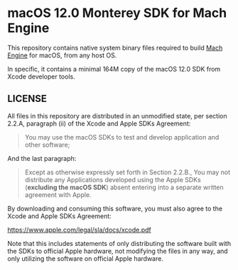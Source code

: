 # macOS 12.0 Monterey SDK for Mach Engine

This repository contains native system binary files required to build [Mach Engine](https://github.com/hexops/mach) for macOS, from any host OS.

In specific, it contains a minimal 164M copy of the macOS 12.0 SDK from Xcode developer tools.

## LICENSE

All files in this repository are distributed in an unmodified state,
per section 2.2.A, paragraph (ii) of the Xcode and Apple SDKs Agreement:

> You may use the macOS SDKs to test and develop application and other software;

And the last paragraph:

> Except as otherwise expressly set forth in Section 2.2.B., You may not distribute any Applications 
developed using the Apple SDKs (**excluding the macOS SDK**) absent entering into a separate written 
agreement with Apple. 

By downloading and consuming this software, you must also agree to the Xcode and Apple SDKs Agreement:

https://www.apple.com/legal/sla/docs/xcode.pdf

Note that this includes statements of only distributing the software built with the SDKs to
official Apple hardware, not modifying the files in any way, and only utilizing the software
on official Apple hardware.
